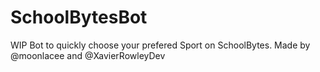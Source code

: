 # SchoolBytesBot
WIP Bot to quickly choose your prefered Sport on SchoolBytes. Made by @moonlacee and @XavierRowleyDev

